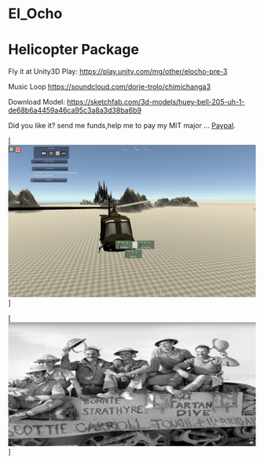 # El_Ocho

# Helicopter Package #

Fly it at Unity3D Play:
https://play.unity.com/mg/other/elocho-pre-3


Music Loop
https://soundcloud.com/dorje-trolo/chimichanga3

Download Model:
https://sketchfab.com/3d-models/huey-bell-205-uh-1-de68b6a4459a46ca95c3a8a3d38ba6b9

Did you like it? send me funds,help me to pay my MIT major ... [Paypal](https://www.paypal.me/gospelOfLuke/25).

[![aqui callo la paloma en la laguna de nuzco ... ](https://raw.githubusercontent.com/rgarro/El_Ocho/main/elLocho.PNG)]

[![se robaron un avion los narcos en argentina ... ](https://raw.githubusercontent.com/rgarro/El_Ocho/main/tartan.PNG)]
